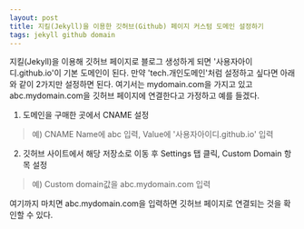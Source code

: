 ```yaml
---
layout: post
title: 지킬(Jekyll)을 이용한 깃허브(Github) 페이지 커스텀 도메인 설정하기
tags: jekyll github domain
---
```

지킬(Jekyll)을 이용해 깃허브 페이지로 블로그 생성하게 되면 '사용자아이디.github.io'이 기본 도메인이 된다. 만약 'tech.개인도메인'처럼 설정하고 싶다면 아래와 같이 2가지만 설정하면 된다. 여기서는 mydomain.com을 가지고 있고 abc.mydomain.com을 깃허브 페이지에 연결한다고 가정하고 예를 들겠다.
 
1. 도메인을 구매한 곳에서 CNAME 설정   
> 예) CNAME Name에 abc 입력, Value에 '사용자아이디.github.io' 입력

2. 깃허브 사이트에서 해당 저장소로 이동 후 Settings 탭 클릭, Custom Domain 항목 설정
> 예) Custom domain값을 abc.mydomain.com 입력

여기까지 마치면 abc.mydomain.com을 입력하면 깃허브 페이지로 연결되는 것을 확인할 수 있다.
 
 
